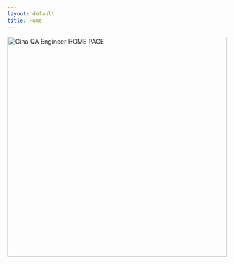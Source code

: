 ```yaml
---
layout: default
title: Home
---
```


<div class="static-image">
    <img src="{{ "assets/images/QA Engineer website home.svg" | relative_url }}" alt="Gina QA Engineer HOME PAGE" style="width: 500px; height: auto; align-items: center;">
</div>

